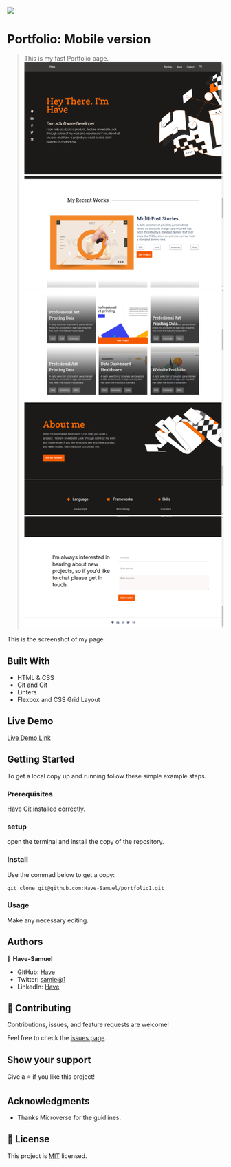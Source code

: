 ![](https://img.shields.io/badge/Microverse-blueviolet)

# Portfolio: Mobile version 

> This is my fast Portfolio page.
![screenshot](./images/Image1.png)
![screenshot](./images/Image2.png)
![screenshot](./images/Image3.png)
![screenshot](./images/Image4.png)
![screenshot](./images/Image5.png)

This is the screenshot of my page

## Built With

- HTML & CSS
- Git and Git
- Linters
- Flexbox and CSS Grid Layout
## Live Demo

[Live Demo Link](https://have-samuel.github.io/portfolio/)


## Getting Started

To get a local copy up and running follow these simple example steps.

### Prerequisites
Have Git  installed correctly.

### setup
open the terminal and install the copy of the repository.

### Install
Use the commad below to get a copy:
```
git clone git@github.com:Have-Samuel/portfolio1.git
```
### Usage
Make any necessary editing.
## Authors

👤 **Have-Samuel**
- GitHub: [Have](https://github.com/Have-Samuel)
- Twitter: [samie@1](https://twitter.com/home)
- LinkedIn: [Have](https://www.linkedin.com/in/have-samuel/)

## 🤝 Contributing

Contributions, issues, and feature requests are welcome!

Feel free to check the [issues page](../../issues/).

## Show your support

Give a ⭐️ if you like this project!

## Acknowledgments

- Thanks Microverse for the guidlines.

## 📝 License

This project is [MIT](./MIT.md) licensed.
